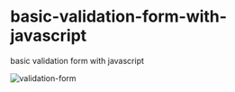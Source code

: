 # basic-validation-form-with-javascript
basic validation form with javascript

![validation-form](https://github.com/Stephen-Wau/basic-validation-form-with-javascript/assets/85338740/df2e4f56-c7e7-4fd7-aaa3-ca5249df6e0f)
